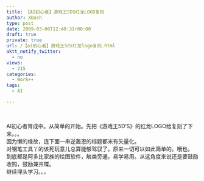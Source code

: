 ```yaml
---
title: 【AI初心者】游戏王5DS红龙LOGO复刻
author: XDash
type: post
date: 2009-03-06T12:40:31+00:00
draft: true
private: true
url: /【ai初心者】游戏王5ds红龙logo复刻.html
aktt_notify_twitter:
  - no
views:
  - 215
categories:
  - Work++
tags:
  - AI

---
```

<p style="text-align: left; ">
  <img decoding="async" src="http://farm4.static.flickr.com/3328/3332319799_30d3d579f0_o.png" alt="" /> 
</p>

<p style="text-align: left; ">
  AI初心者育成中。从简单的开始。先把《游戏王5D&#8217;S》的红龙LOGO给复刻了下来。。。<br /> 因为懒的缘故，连下面一串逆轰恩的标题都米有矢量化。<br /> 对钢笔工具丫的该死玩意儿总算能够驾驭了。原来一切可以如此简单的。哦也。<br /> 到底都是阿多比家族的绘图软件，触类旁通，易学易用。从这角度来说还是要鼓励收购，鼓励兼并喋。<br /> 继续埋头学习。。。
</p>
